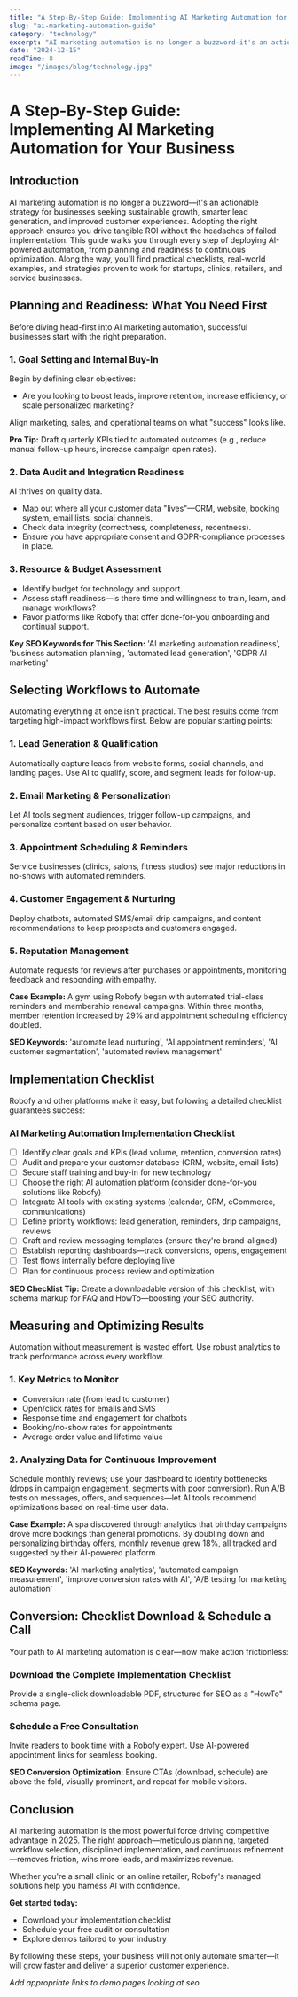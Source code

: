 ```yaml
---
title: "A Step-By-Step Guide: Implementing AI Marketing Automation for Your Business"
slug: "ai-marketing-automation-guide"
category: "technology"
excerpt: "AI marketing automation is no longer a buzzword—it's an actionable strategy for businesses seeking sustainable growth, smarter lead generation, and improved customer experiences. This comprehensive guide walks you through every step of deploying AI-powered automation."
date: "2024-12-15"
readTime: 8
image: "/images/blog/technology.jpg"
---
```


# A Step-By-Step Guide: Implementing AI Marketing Automation for Your Business

## Introduction

AI marketing automation is no longer a buzzword—it's an actionable strategy for businesses seeking sustainable growth, smarter lead generation, and improved customer experiences. Adopting the right approach ensures you drive tangible ROI without the headaches of failed implementation. This guide walks you through every step of deploying AI-powered automation, from planning and readiness to continuous optimization. Along the way, you'll find practical checklists, real-world examples, and strategies proven to work for startups, clinics, retailers, and service businesses.

## Planning and Readiness: What You Need First

Before diving head-first into AI marketing automation, successful businesses start with the right preparation.

### 1. Goal Setting and Internal Buy-In

Begin by defining clear objectives:
- Are you looking to boost leads, improve retention, increase efficiency, or scale personalized marketing?

Align marketing, sales, and operational teams on what "success" looks like.

**Pro Tip:** Draft quarterly KPIs tied to automated outcomes (e.g., reduce manual follow-up hours, increase campaign open rates).

### 2. Data Audit and Integration Readiness

AI thrives on quality data.
- Map out where all your customer data "lives"—CRM, website, booking system, email lists, social channels.
- Check data integrity (correctness, completeness, recentness).
- Ensure you have appropriate consent and GDPR-compliance processes in place.

### 3. Resource & Budget Assessment

- Identify budget for technology and support.
- Assess staff readiness—is there time and willingness to train, learn, and manage workflows?
- Favor platforms like Robofy that offer done-for-you onboarding and continual support.

**Key SEO Keywords for This Section:** 'AI marketing automation readiness', 'business automation planning', 'automated lead generation', 'GDPR AI marketing'

## Selecting Workflows to Automate

Automating everything at once isn't practical. The best results come from targeting high-impact workflows first. Below are popular starting points:

### 1. Lead Generation & Qualification

Automatically capture leads from website forms, social channels, and landing pages. Use AI to qualify, score, and segment leads for follow-up.

### 2. Email Marketing & Personalization

Let AI tools segment audiences, trigger follow-up campaigns, and personalize content based on user behavior.

### 3. Appointment Scheduling & Reminders

Service businesses (clinics, salons, fitness studios) see major reductions in no-shows with automated reminders.

### 4. Customer Engagement & Nurturing

Deploy chatbots, automated SMS/email drip campaigns, and content recommendations to keep prospects and customers engaged.

### 5. Reputation Management

Automate requests for reviews after purchases or appointments, monitoring feedback and responding with empathy.

**Case Example:** A gym using Robofy began with automated trial-class reminders and membership renewal campaigns. Within three months, member retention increased by 29% and appointment scheduling efficiency doubled.

**SEO Keywords:** 'automate lead nurturing', 'AI appointment reminders', 'AI customer segmentation', 'automated review management'

## Implementation Checklist

Robofy and other platforms make it easy, but following a detailed checklist guarantees success:

### AI Marketing Automation Implementation Checklist

- [ ] Identify clear goals and KPIs (lead volume, retention, conversion rates)
- [ ] Audit and prepare your customer database (CRM, website, email lists)
- [ ] Secure staff training and buy-in for new technology
- [ ] Choose the right AI automation platform (consider done-for-you solutions like Robofy)
- [ ] Integrate AI tools with existing systems (calendar, CRM, eCommerce, communications)
- [ ] Define priority workflows: lead generation, reminders, drip campaigns, reviews
- [ ] Craft and review messaging templates (ensure they're brand-aligned)
- [ ] Establish reporting dashboards—track conversions, opens, engagement
- [ ] Test flows internally before deploying live
- [ ] Plan for continuous process review and optimization

**SEO Checklist Tip:** Create a downloadable version of this checklist, with schema markup for FAQ and HowTo—boosting your SEO authority.

## Measuring and Optimizing Results

Automation without measurement is wasted effort. Use robust analytics to track performance across every workflow.

### 1. Key Metrics to Monitor

- Conversion rate (from lead to customer)
- Open/click rates for emails and SMS
- Response time and engagement for chatbots
- Booking/no-show rates for appointments
- Average order value and lifetime value

### 2. Analyzing Data for Continuous Improvement

Schedule monthly reviews; use your dashboard to identify bottlenecks (drops in campaign engagement, segments with poor conversion). Run A/B tests on messages, offers, and sequences—let AI tools recommend optimizations based on real-time user data.

**Case Example:** A spa discovered through analytics that birthday campaigns drove more bookings than general promotions. By doubling down and personalizing birthday offers, monthly revenue grew 18%, all tracked and suggested by their AI-powered platform.

**SEO Keywords:** 'AI marketing analytics', 'automated campaign measurement', 'improve conversion rates with AI', 'A/B testing for marketing automation'

## Conversion: Checklist Download & Schedule a Call

Your path to AI marketing automation is clear—now make action frictionless:

### Download the Complete Implementation Checklist

Provide a single-click downloadable PDF, structured for SEO as a "HowTo" schema page.

### Schedule a Free Consultation

Invite readers to book time with a Robofy expert. Use AI-powered appointment links for seamless booking.

**SEO Conversion Optimization:** Ensure CTAs (download, schedule) are above the fold, visually prominent, and repeat for mobile visitors.

## Conclusion

AI marketing automation is the most powerful force driving competitive advantage in 2025. The right approach—meticulous planning, targeted workflow selection, disciplined implementation, and continuous refinement—removes friction, wins more leads, and maximizes revenue.

Whether you're a small clinic or an online retailer, Robofy's managed solutions help you harness AI with confidence.

**Get started today:**
- Download your implementation checklist
- Schedule your free audit or consultation
- Explore demos tailored to your industry

By following these steps, your business will not only automate smarter—it will grow faster and deliver a superior customer experience.

*Add appropriate links to demo pages looking at seo*